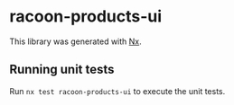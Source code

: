 # racoon-products-ui

This library was generated with [Nx](https://nx.dev).

## Running unit tests

Run `nx test racoon-products-ui` to execute the unit tests.
